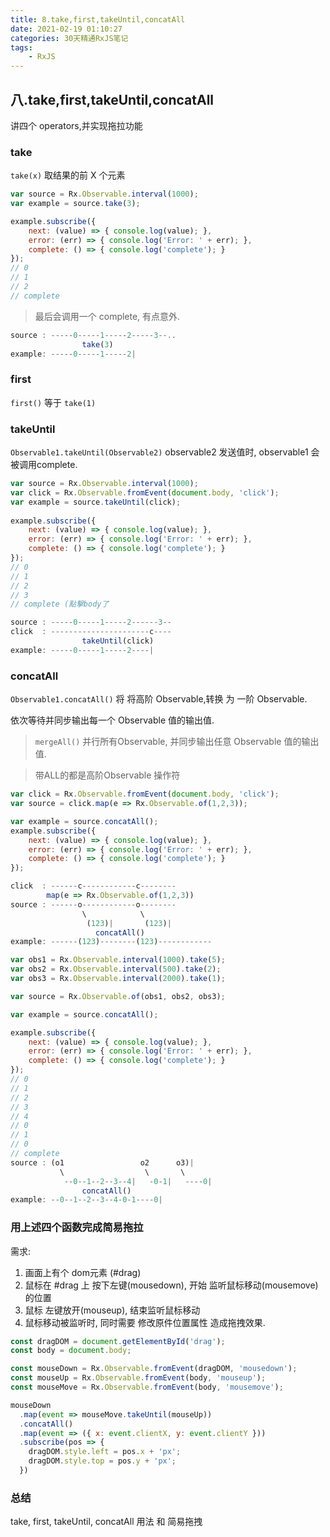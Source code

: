 ```yaml
---
title: 8.take,first,takeUntil,concatAll
date: 2021-02-19 01:10:27
categories: 30天精通RxJS笔记
tags: 
    - RxJS
---
```

## 八.take,first,takeUntil,concatAll

讲四个 operators,并实现拖拉功能


### take

`take(x)` 取结果的前 X 个元素

```js
var source = Rx.Observable.interval(1000);
var example = source.take(3);

example.subscribe({
    next: (value) => { console.log(value); },
    error: (err) => { console.log('Error: ' + err); },
    complete: () => { console.log('complete'); }
});
// 0
// 1
// 2
// complete
```
> 最后会调用一个 complete, 有点意外.
```js
source : -----0-----1-----2-----3--..
                take(3)
example: -----0-----1-----2|
```

### first

`first()` 等于 `take(1)`

### takeUntil

`Observable1.takeUntil(Observable2)` observable2 发送值时, observable1 会被调用complete.

```js
var source = Rx.Observable.interval(1000);
var click = Rx.Observable.fromEvent(document.body, 'click');
var example = source.takeUntil(click);     
   
example.subscribe({
    next: (value) => { console.log(value); },
    error: (err) => { console.log('Error: ' + err); },
    complete: () => { console.log('complete'); }
});
// 0
// 1
// 2
// 3
// complete (點擊body了

source : -----0-----1-----2------3--
click  : ----------------------c----
                takeUntil(click)
example: -----0-----1-----2----|
```

### concatAll

`Observable1.concatAll()` 将 将高阶 Observable,转换 为 一阶 Observable.

依次等待并同步输出每一个 Observable 值的输出值.

> `mergeAll()` 并行所有Observable, 并同步输出任意 Observable 值的输出值.

> 带ALL的都是高阶Observable 操作符

```js
var click = Rx.Observable.fromEvent(document.body, 'click');
var source = click.map(e => Rx.Observable.of(1,2,3));

var example = source.concatAll();
example.subscribe({
    next: (value) => { console.log(value); },
    error: (err) => { console.log('Error: ' + err); },
    complete: () => { console.log('complete'); }
});

click  : ------c------------c--------
        map(e => Rx.Observable.of(1,2,3))
source : ------o------------o--------
                \            \
                 (123)|       (123)|
                   concatAll()
example: ------(123)--------(123)------------
```


```js
var obs1 = Rx.Observable.interval(1000).take(5);
var obs2 = Rx.Observable.interval(500).take(2);
var obs3 = Rx.Observable.interval(2000).take(1);

var source = Rx.Observable.of(obs1, obs2, obs3);

var example = source.concatAll();

example.subscribe({
    next: (value) => { console.log(value); },
    error: (err) => { console.log('Error: ' + err); },
    complete: () => { console.log('complete'); }
});
// 0
// 1
// 2
// 3
// 4
// 0
// 1
// 0
// complete
source : (o1                 o2      o3)|
           \                  \       \
            --0--1--2--3--4|   -0-1|   ----0|
                concatAll()        
example: --0--1--2--3--4-0-1----0|
```

### 用上述四个函数完成简易拖拉

需求:
1. 画面上有个 dom元素 (#drag)
2. 鼠标在 #drag 上 按下左键(mousedown), 开始 监听鼠标移动(mousemove) 的位置
3. 鼠标 左键放开(mouseup), 结束监听鼠标移动
4. 鼠标移动被监听时, 同时需要 修改原件位置属性 造成拖拽效果.

```js
const dragDOM = document.getElementById('drag');
const body = document.body;

const mouseDown = Rx.Observable.fromEvent(dragDOM, 'mousedown');
const mouseUp = Rx.Observable.fromEvent(body, 'mouseup');
const mouseMove = Rx.Observable.fromEvent(body, 'mousemove');

mouseDown
  .map(event => mouseMove.takeUntil(mouseUp))
  .concatAll()
  .map(event => ({ x: event.clientX, y: event.clientY }))
  .subscribe(pos => {
  	dragDOM.style.left = pos.x + 'px';
    dragDOM.style.top = pos.y + 'px';
  })
```

### 总结

take, first, takeUntil, concatAll 用法 和 简易拖拽